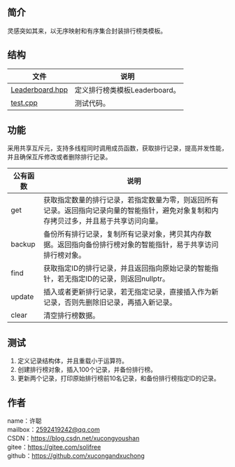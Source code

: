 ## 简介
灵感突如其来，以无序映射和有序集合封装排行榜类模板。

## 结构
文件|说明
-|-
[Leaderboard.hpp](Leaderboard.hpp)|定义排行榜类模板Leaderboard。
[test.cpp](test.cpp)|测试代码。

## 功能
采用共享互斥元，支持多线程同时调用成员函数，获取排行记录，提高并发性能，并且确保互斥修改或者删除排行记录。

公有函数|说明
-|-
get|获取指定数量的排行记录，若指定数量为零，则返回所有记录。返回指向记录向量的智能指针，避免对象复制和内存拷贝过多，并且易于共享访问向量。
backup|备份所有排行记录，复制所有记录对象，拷贝其内存数据。返回指向备份排行榜对象的智能指针，易于共享访问排行榜对象。
find|获取指定ID的排行记录，并且返回指向原始记录的智能指针，若无指定ID的记录，则返回nullptr。
update|插入或者更新排行记录，若无指定记录，直接插入作为新记录，否则先删除旧记录，再插入新记录。
clear|清空排行榜数据。

## 测试
1. 定义记录结构体，并且重载小于运算符。
2. 创建排行榜对象，插入100个记录，并备份排行榜。
3. 更新两个记录，打印原始排行榜前10名记录，和备份排行榜指定ID的记录。

## 作者
name：许聪  
mailbox：2592419242@qq.com  
CSDN：https://blog.csdn.net/xucongyoushan  
gitee：https://gitee.com/solifree  
github：https://github.com/xucongandxuchong
